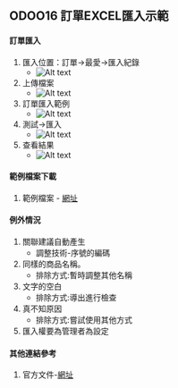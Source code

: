 ## ODOO16 訂單EXCEL匯入示範
#### 訂單匯入
1. 匯入位置：訂單->最愛->匯入紀錄
   + ![Alt text](https://github.com/ksharry/odoo-repository/blob/main/pic/1502.png?raw=true)
2. 上傳檔案
   + ![Alt text](https://github.com/ksharry/odoo-repository/blob/main/pic/1503.png?raw=true)
3. 訂單匯入範例
   + ![Alt text](https://github.com/ksharry/odoo-repository/blob/main/pic/1501.png?raw=true)
4. 測試->匯入
   + ![Alt text](https://github.com/ksharry/odoo-repository/blob/main/pic/1504.png?raw=true)
5. 查看結果
   + ![Alt text](https://github.com/ksharry/odoo-repository/blob/main/pic/1505.png?raw=true)

#### 範例檔案下載
1. 範例檔案 - [網址 ](https://docs.google.com/spreadsheets/d/1euHcCuM0auvq7NPkr8sUrtbaP8gYcub0/edit?usp=share_link&ouid=109550376904183765724&rtpof=true&sd=true)

#### 例外情況
1. 關聯建議自動產生
   + 調整技術-序號的編碼
2. 同樣的商品名稱。
   + 排除方式:暫時調整其他名稱
3. 文字的空白
   + 排除方式:導出進行檢查
4. 真不知原因
   + 排除方式:嘗試使用其他方式
5. 匯入權要為管理者為設定

#### 其他連結參考
1. 官方文件-[網址](https://www.odoo.com/documentation/16.0/applications/general/export_import_data.html)
